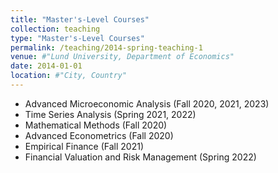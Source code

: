 ```yaml
---
title: "Master's-Level Courses"
collection: teaching
type: "Master's-Level Courses"
permalink: /teaching/2014-spring-teaching-1
venue: #"Lund University, Department of Economics"
date: 2014-01-01
location: #"City, Country"
---
```

* Advanced Microeconomic Analysis (Fall 2020, 2021, 2023) 
* Time Series Analysis (Spring 2021, 2022)
* Mathematical Methods (Fall 2020)
* Advanced Econometrics (Fall 2020)
* Empirical Finance (Fall 2021)
* Financial Valuation and Risk Management (Spring 2022)


